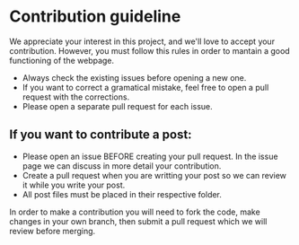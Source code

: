 # Contribution guideline

We appreciate your interest in this project, and we'll love to accept your contribution. However, you must follow this rules in order
to mantain a good functioning of the webpage. 
- Always check the existing issues before opening a new one.
- If you want to correct a gramatical mistake, feel free to open a pull request with the corrections.
- Please open a separate pull request for each issue.

## If you want to contribute a post:

- Please open an issue BEFORE creating your pull request. In the issue page we can discuss in more detail your contribution.
- Create a pull request when you are writting your post so we can review it while you write your post.
- All post files must be placed in their respective folder.

In order to make a contribution you will need to fork the code, make changes in your own branch, then submit a pull request which we will review before merging.
